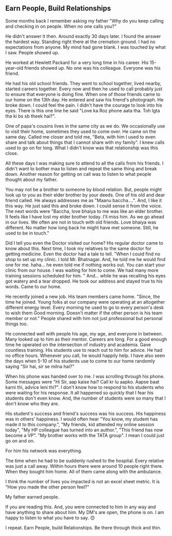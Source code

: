 ## Earn People, Build Relationships

Some months back I remember asking my father "Why do you keep calling and checking in on people. When no one calls you?"

He didn't answer it then. Around exactly 30 days later. l found the answer the hardest way. Standing right there at the cremation ground. I had no expectations from anyone. My mind had gone blank. I was touched by what I saw. People showed up. 

He worked at Hewlett Packard for a very long time in his career. His 15-year-old friends showed up. No one was his colleague. Everyone was his friend.

He had his old school friends. They went to school together, lived nearby, started careers together. Every now and then he used to call probably just to ensure that everyone is doing fine. When one of those friends came to our home on the 13th day. He entered and saw his friend's photograph. He broke down. I could feel the pain. I didn't have the courage to look into his eyes. There is this one line he said "Love ka Roz phone aata tha. Toh lgta tha ki bs sb theek hai?".

One of papa's cousins lives in the same city as we do. We occasionally use to visit their home, sometimes they used to come over. He came on the same day. Called me closer and told me, "Beta, with him I used to even share and talk about things that I cannot share with my family". I knew calls used to go on for long. What I didn't know was that relationship was this close.

All these days I was making sure to attend to all the calls from his friends. I didn't want to bother maa to listen and repeat the same thing and break down. Another reason for getting on call was to listen to what people thought about my father. 

You may not be a brother to someone by blood relation. But, people might look up to you as their elder brother by your deeds. One of his old and dear friend called. He always addresses me as "Maanu baccha....". And, I like it this way. He just said this and broke down. I could sense it from the voice. The next words were "Baccha, love bhaiya to me was like an elder brother. It feels like I have lost my elder brother today. I'll miss him. As we go ahead in our lives. We often are not in touch with old friends. Love bhaiya was different. No matter how long back he might have met someone. Still, he used to be in touch."

Did I tell you even the Doctor visited our home? His regular doctor came to know about this. Next time, I took my relatives to the same doctor for getting medicine. Even the doctor had a tale to tell. "When I could find no shop to set up my clinic. I told Mr. Bhatnagar. And, he told me he would find one for me. haha... he even told me if nothing works out. You can start your clinic from our house. I was waiting for him to come. We had many more training sessions scheduled for him. " And... while he was recalling his eyes got watery and a tear dropped. He took our address and stayed true to his words. Came to our home.

He recently joined a new job. His team members came home. "Since, the time he joined. Young folks at our company were operating at an altogether different energy level. Every morning he used to go to every person's desk to wish them Good morning. Doesn't matter if the other person is his team member or not." People shared with him not just professional but personal things too. 

He connected well with people his age, my age, and everyone in between. Many looked up to him as their mentor. Careers are long. For a good enough time he operated on the intersection of industry and academia. Gave countless training. His students use to reach out to him for advice. He had no office hours. Whenever you call, he would happily help. I have also seen the days when 5-10 of his students use to come to our home randomly saying "Sir hai, sir se milna hai?"

When his phone was handed over to me. I was scrolling through his phone. Some messages were "Hi Sir, aap kaise hai? Call kr lu aapko. Aapse baat karni thi, advice leni thi?". I don't know how to respond to his students who were waiting for his response. It all happened so quickly that I fear his students don't even know. And, the number of students were so many that I don't know who they are.

His student's success and friend's success was his success. His happiness was in others' happiness. I would often hear "You know, my student has made it to this company.", "My friends, kid attended my online session today", "My HP colleague has turned into an author.", "This friend has now become a VP". "My brother works with the TATA group". I mean I could just go on and on. 

For him his network was everything.

The time when he had to be suddenly rushed to the hospital. Every relative was just a call away. Within hours there were around 10 people right there. When they bought him home. All of them came along with the ambulance. 

I think the number of lives you impacted is not an excel sheet metric. It is "How you made the other person feel?"

My father earned people.

If you are reading this. And, you were connected to him in any way and have anything to share about him. My DM's are open, the phone is on. I am happy to listen to what you have to say. 😊


I repeat. Earn People, build Relationships. Be there through thick and thin. 
                

 
   